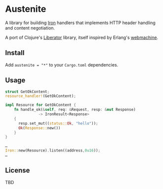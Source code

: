 # Austenite

A library for building [Iron][iron] handlers that implements HTTP header
handling and content negotiation.

A port of Clojure's [Liberator][liberator] library, itself inspired by
Erlang's [webmachine][webmachine].

## Install

Add `austenite = "*"` to your `Cargo.toml` dependencies.

## Usage

```rust
struct GetOkContent;
resource_handler!(GetOkContent);

impl Resource for GetOkContent {
    fn handle_ok(&self, req: &Request, resp: &mut Response)
               -> IronResult<Response>
    {
      resp.set_mut((status::Ok, "hello"));
      Ok(Response::new())
    }
}

…
Iron::new(Resource).listen((address,0u16));
…
```

## License

TBD

[iron]:https://github.com/iron/iron "Iron HTTP middleware and modifier library"
[liberator]:http://clojure-liberator.github.io/liberator/ "Liberator"
[webmachine]:https://github.com/basho/webmachine "webmachine"
